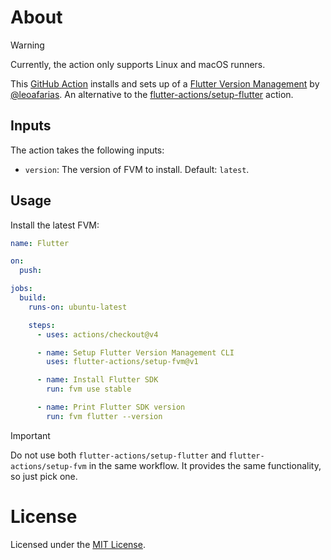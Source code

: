[GitHub Action]: https://github.com/flutter-actions/setup-fvm
[MIT License]: https://github.com/flutter-actions/setup-fvm/blob/main/LICENSE

# About

> [!WARNING]
> Currently, the action only supports Linux and macOS runners.

This [GitHub Action] installs and sets up of a [Flutter Version Management](https://github.com/leoafarias/fvm) by [@leoafarias](https://github.com/leoafarias). An alternative to the [flutter-actions/setup-flutter](https://github.com/flutter-actions/setup-flutter) action.

## Inputs

The action takes the following inputs:
  * `version`: The version of FVM to install. Default: `latest`.

## Usage

Install the latest FVM:

```yml
name: Flutter

on:
  push:

jobs:
  build:
    runs-on: ubuntu-latest

    steps:
      - uses: actions/checkout@v4

      - name: Setup Flutter Version Management CLI
        uses: flutter-actions/setup-fvm@v1

      - name: Install Flutter SDK
        run: fvm use stable

      - name: Print Flutter SDK version
        run: fvm flutter --version
```

> [!IMPORTANT]
> Do not use both `flutter-actions/setup-flutter` and `flutter-actions/setup-fvm` in the same workflow. It provides the same functionality, so just pick one.

# License

Licensed under the [MIT License].
